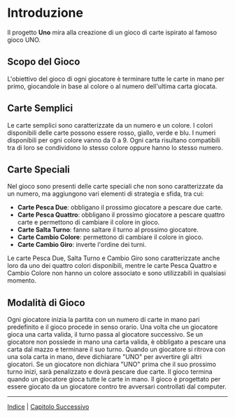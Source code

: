 # Introduzione

Il progetto **Uno** mira alla creazione di un gioco di carte ispirato al famoso gioco UNO.

## Scopo del Gioco

L'obiettivo del gioco di ogni giocatore è terminare tutte le carte in mano per primo,
giocandole in base al colore o al numero dell'ultima carta giocata.

## Carte Semplici

Le carte semplici sono caratterizzate da un numero e un colore.
I colori disponibili delle carte possono essere rosso, giallo, verde e blu.
I numeri disponibili per ogni colore vanno da 0 a 9.
Ogni carta risultano compatibili tra di loro se condividono lo stesso colore oppure hanno lo stesso numero.

## Carte Speciali

Nel gioco sono presenti delle carte speciali che non sono caratterizzate da un numero, ma
aggiungono vari elementi di strategia e sfida, tra cui:

- **Carte Pesca Due**: obbligano il prossimo giocatore a pescare due carte.
- **Carte Pesca Quattro**: obbligano il prossimo giocatore a pescare quattro carte e permettono di cambiare il colore in gioco.
- **Carte Salta Turno**: fanno saltare il turno al prossimo giocatore.
- **Carte Cambio Colore**: permettono di cambiare il colore in gioco.
- **Carte Cambio Giro**: inverte l'ordine dei turni.

Le carte Pesca Due, Salta Turno e Cambio Giro sono caratterizzate anche loro da uno dei quattro colori disponibili,
mentre le carte Pesca Quattro e Cambio Colore non hanno un colore associato e sono utilizzabili in qualsiasi momento.

## Modalità di Gioco

Ogni giocatore inizia la partita con un numero di carte in mano pari predefinito e il gioco procede in senso orario.
Una volta che un giocatore gioca una carta valida, il turno passa al giocatore successivo.
Se un giocatore non possiede in mano una carta valida, è obbligato a pescare una carta dal mazzo e terminare il suo turno.
Quando un giocatore si ritrova con una sola carta in mano, deve dichiarare "UNO" per avvertire gli altri giocatori.
Se un giocatore non dichiara "UNO" prima che il suo prossimo turno inizi, sarà penalizzato e dovrà pescare due carte.
Il gioco termina quando un giocatore gioca tutte le carte in mano.
Il gioco è progettato per essere giocato da un giocatore contro tre avversari controllati dal computer.

---

[Indice](../index.md) | [Capitolo Successivo](./1-Processo.md)